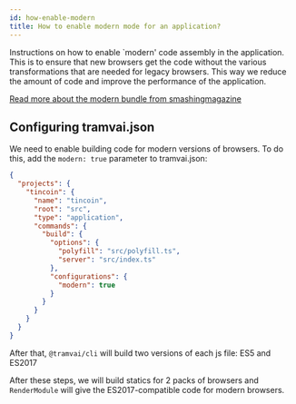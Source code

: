 ```yaml
---
id: how-enable-modern
title: How to enable modern mode for an application?
---
```


Instructions on how to enable `modern' code assembly in the application. This is to ensure that new browsers get the code without the various transformations that are needed for legacy browsers. This way we reduce the amount of code and improve the performance of the application.

[Read more about the modern bundle from smashingmagazine](https://www.smashingmagazine.com/2018/10/smart-bundling-legacy-code-browsers/)

## Configuring tramvai.json

We need to enable building code for modern versions of browsers. To do this, add the `modern: true` parameter to tramvai.json:

```json
{
  "projects": {
    "tincoin": {
      "name": "tincoin",
      "root": "src",
      "type": "application",
      "commands": {
        "build": {
          "options": {
            "polyfill": "src/polyfill.ts",
            "server": "src/index.ts"
          },
          "configurations": {
            "modern": true
          }
        }
      }
    }
  }
}
```

After that, `@tramvai/cli` will build two versions of each js file: ES5 and ES2017

After these steps, we will build statics for 2 packs of browsers and `RenderModule` will give the ES2017-compatible code for modern browsers.
